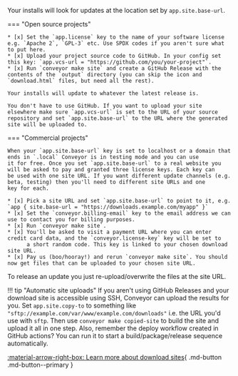 Your installs will look for updates at the location set by `app.site.base-url`.

=== "Open source projects"

    * [x] Set the `app.license` key to the name of your software license e.g. `Apache 2`, `GPL-3` etc. Use SPDX codes if you aren't sure what to put here.
    * [x] Upload your project source code to GitHub. In your config set this key: `app.vcs-url = "https://github.com/you/your-project"`.
    * [x] Run `conveyor make site` and create a GitHub Release with the contents of the `output` directory (you can skip the icon and `download.html` files, but need all the rest).
    
    Your installs will update to whatever the latest release is.

    You don't have to use GitHub. If you want to upload your site elsewhere make sure `app.vcs-url` is set to the URL of your source 
    repository and set `app.site.base-url` to the URL where the generated site will be uploaded to. 

=== "Commercial projects"

    When your `app.site.base-url` key is set to localhost or a domain that ends in `.local` Conveyor is in testing mode and you can use 
    it for free. Once you set `app.site.base-url` to a real website you will be asked to pay and granted three license keys. Each key can 
    be used with one site URL. If you want different update channels (e.g. beta, testing) then you'll need to different site URLs and one 
    key for each.

    * [x] Pick a site URL and set `app.site.base-url` to point to it, e.g. `app { site.base-url = "https://downloads.example.com/myapp" }`
    * [x] Set the `conveyor.billing-email` key to the email address we can use to contact you for billing purposes. 
    * [x] Run `conveyor make site`.
    * [x] You'll be asked to visit a payment URL where you can enter credit card data, and the `conveyor.license-key` key will be set to
          a short random code. This key is linked to your chosen download site URL.
    * [x] Pay us (boo/hooray!) and rerun `conveyor make site`. You should now get files that can be uploaded to your chosen site URL.

To release an update you just re-upload/overwrite the files at the site URL.

!!! tip "Automatic site uploads"
    If you aren't using GitHub Releases and your download site is accessible using SSH, Conveyor can upload the results for you.
    Set `app.site.copy-to` to something like `"sftp://example.com/var/www/example.com/downloads"` i.e. the URL you'd use with `sftp`.
    Then use `conveyor make copied-site` to build the site and upload it all in one step. Also, remember the deploy workflow created in
    GitHub actions? You can run it to start a build/package/release sequence automatically.


[ :material-arrow-right-box: Learn more about download sites](../../configs/download-pages.md){ .md-button .md-button--primary }
